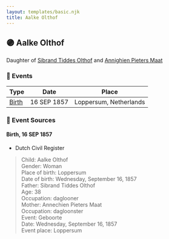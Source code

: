 ```yaml
---
layout: templates/basic.njk
title: Aalke Olthof
---
```

## 🟣 Aalke Olthof

Daughter of [Sibrand Tiddes Olthof](/people/7/76433820) and [Annighien Pieters Maat](/people/7/7249878)

### 📆 Events

Type | Date | Place
------ | ------ | ------
[Birth](#event-844b93eb-53b6-474b-8f39-bcf80cea421d) | 16 SEP 1857 | Loppersum, Netherlands

### 📰 Event Sources

#### <a id="event-844b93eb-53b6-474b-8f39-bcf80cea421d"></a> Birth, 16 SEP 1857
* Dutch Civil Register
>   
  > Child: Aalke Olthof  
  > Gender: Woman  
  > Place of birth: Loppersum  
  > Date of birth: Wednesday, September 16, 1857  
  > Father: Sibrand Tiddes Olthof  
  > Age: 38  
  > Occupation: daglooner  
  > Mother: Annechien Pieters Maat  
  > Occupation: dagloonster  
  > Event: Geboorte  
  > Date: Wednesday, September 16, 1857  
  > Event place: Loppersum